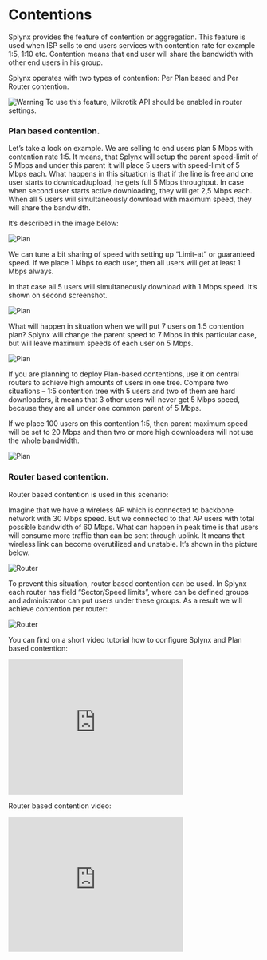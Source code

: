 Contentions
==========


Splynx provides the feature of contention or aggregation. This feature is used when ISP sells to end users services with contention rate for example 1:5, 1:10 etc. Contention means that end user will share the bandwidth with other end users in his group.

Splynx operates with two types of contention: Per Plan based and Per Router contention.

![Warning](warning.png) To use this feature, Mikrotik API should be enabled in router settings.

### Plan based contention.
Let’s take a look on example.
We are selling to end users plan 5 Mbps with contention rate 1:5. It means, that Splynx will setup the parent speed-limit of 5 Mbps and under this parent it will place 5 users with speed-limit of 5 Mbps each. What happens in this situation is that if the line is free and one user starts to download/upload, he gets full 5 Mbps throughput. In case when second user starts active downloading, they will get 2,5 Mbps each. When all 5 users will simultaneously download with maximum speed, they will share the bandwidth.

It’s described in the image below:

![Plan](1.png)


We can tune a bit sharing of speed with setting up “Limit-at” or guaranteed speed. If we place 1 Mbps to each user, then all users will get at least 1 Mbps always.

In that case all 5 users will simultaneously download with 1 Mbps speed. It’s shown on second screenshot.

![Plan](2.png)

What will happen in situation when we will put 7 users on 1:5 contention plan? Splynx will change the parent speed to 7 Mbps in this particular case, but will leave maximum speeds of each user on 5 Mbps.

![Plan](3.png)

If you are planning to deploy Plan-based contentions, use it on central routers to achieve high amounts of users in one tree. Compare two situations – 1:5 contention tree with 5 users and two of them are hard downloaders, it means that 3 other users will never get 5 Mbps speed, because they are all under one common parent of 5 Mbps.

If we place 100 users on this contention 1:5, then parent maximum speed will be set to 20 Mbps and then two or more high downloaders will not use the whole bandwidth.

![Plan](4.png)


### Router based contention.

Router based contention is used in this scenario:

Imagine that we have a wireless AP which is connected to backbone network with 30 Mbps speed. But we connected to that AP users with total possible bandwidth of 60 Mbps. What can happen in peak time is that users will consume more traffic than can be sent through uplink. It means that wireless link can become overutilized and unstable. It’s shown in the picture below.

![Router](5.png)


To prevent this situation, router based contention can be used. In Splynx each router has field “Sector/Speed limits”, where can be defined groups and administrator can put users under these groups. As a result we will achieve contention per router:

![Router](6.png)


You can find on a short video tutorial how to configure Splynx and Plan based contention:

<iframe frameborder=0 height=270 width=350 allowfullscreen src="https://www.youtube.com/embed/e2aOsfdBTYA?wmode=opaque">Video on youtube</iframe>

Router based contention video:

<iframe frameborder=0 height=270 width=350 allowfullscreen src="https://www.youtube.com/embed/XgSGhYad_Ik?wmode=opaque">Video on youtube</iframe>
